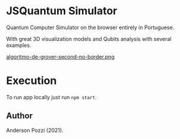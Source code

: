 # JSQuantum Simulator

Quantum Computer Simulator on the browser entirely in Portuguese. 

With great 3D visualization models and Qubits analysis with several examples.

[algoritmo-de-grover-second-no-border.png](https://postimg.cc/SndPK8nX)

# Execution

To run app locally just run `npm start`.

## Author

Anderson Pozzi (2021).